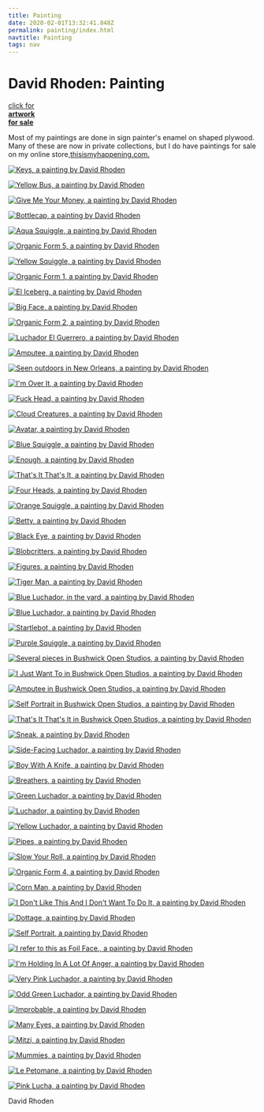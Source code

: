 ```yaml
---
title: Painting
date: 2020-02-01T13:32:41.848Z
permalink: painting/index.html
navtitle: Painting
tags: nav
---
```

# David Rhoden: Painting

[click for\
**artwork\
for sale**](https://thisismyhappening.com/)

Most of my paintings are done in sign painter's enamel on shaped plywood. Many of these are now in private collections, but I do have paintings for sale on my online store,[thisismyhappening.com.](https://thisismyhappening.com/)

[![Keys, a painting by David Rhoden](https://davidrhoden.com/assets/images/paintings/_threeHundredTwentyPxSquare/keysJune2019-768x509.jpg)](https://davidrhoden.com/painting/keys)

[![Yellow Bus, a painting by David Rhoden](https://davidrhoden.com/assets/images/paintings/_threeHundredTwentyPxSquare/bus3.jpg)](https://davidrhoden.com/painting/yellow-bus)

[![Give Me Your Money, a painting by David Rhoden](https://davidrhoden.com/assets/images/paintings/_threeHundredTwentyPxSquare/Give-Me-Your-Money640x954.jpg)](https://davidrhoden.com/painting/give-me-your-money)

[![Bottlecap, a painting by David Rhoden](https://davidrhoden.com/assets/images/paintings/_threeHundredTwentyPxSquare/bottlecap.jpg)](https://davidrhoden.com/painting/bottlecap)

[![Aqua Squiggle, a painting by David Rhoden](https://davidrhoden.com/assets/images/paintings/_threeHundredTwentyPxSquare/aquasquiggle2.jpg)](https://davidrhoden.com/painting/aqua-squiggle)

[![Organic Form 5, a painting by David Rhoden](https://davidrhoden.com/assets/images/paintings/_threeHundredTwentyPxSquare/organicformsyellow640x838.jpg)](https://davidrhoden.com/painting/organic-form-5)

[![Yellow Squiggle, a painting by David Rhoden](https://davidrhoden.com/assets/images/paintings/_threeHundredTwentyPxSquare/160809yellowsquiggle.jpg)](https://davidrhoden.com/painting/yellow-squiggle)

[![Organic Form 1, a painting by David Rhoden](https://davidrhoden.com/assets/images/paintings/_threeHundredTwentyPxSquare/organicforms.jpg)](https://davidrhoden.com/painting/organic-form-1)

[![El Iceberg, a painting by David Rhoden](https://davidrhoden.com/assets/images/paintings/_threeHundredTwentyPxSquare/20170428icebergcrop.jpg)](https://davidrhoden.com/painting/el-iceberg)

[![Big Face, a painting by David Rhoden](https://davidrhoden.com/assets/images/paintings/_threeHundredTwentyPxSquare/bigface.jpg)](https://davidrhoden.com/painting/big-face)

[![Organic Form 2, a painting by David Rhoden](https://davidrhoden.com/assets/images/paintings/_threeHundredTwentyPxSquare/organicformsorange.jpg)](https://davidrhoden.com/painting/organic-form-2)

[![Luchador El Guerrero, a painting by David Rhoden](https://davidrhoden.com/assets/images/paintings/_threeHundredTwentyPxSquare/20170503luchaguerrero.jpg)](https://davidrhoden.com/painting/luchador-el-guerrero)

[![Amputee, a painting by David Rhoden](https://davidrhoden.com/assets/images/paintings/_threeHundredTwentyPxSquare/amputee.jpg)](https://davidrhoden.com/painting/amputee)

[![Seen outdoors in New Orleans, a painting by David Rhoden](https://davidrhoden.com/assets/images/paintings/_threeHundredTwentyPxSquare/pieceatgogobs.jpg)](https://davidrhoden.com/painting/seen-outdoors-in-new-orleans)

[![I'm Over It, a painting by David Rhoden](https://davidrhoden.com/assets/images/paintings/_threeHundredTwentyPxSquare/imoverit171207.jpg)](https://davidrhoden.com/painting/im-over-it)

[![Fuck Head, a painting by David Rhoden](https://davidrhoden.com/assets/images/paintings/_threeHundredTwentyPxSquare/fuckhead.jpg)](https://davidrhoden.com/painting/fuck-head)

[![Cloud Creatures, a painting by David Rhoden](https://davidrhoden.com/assets/images/paintings/_threeHundredTwentyPxSquare/cloudcreatures.jpg)](https://davidrhoden.com/painting/loud-creatures)

[![Avatar, a painting by David Rhoden](https://davidrhoden.com/assets/images/paintings/_threeHundredTwentyPxSquare/avatar.jpg)](https://davidrhoden.com/painting/avatar)

[![Blue Squiggle, a painting by David Rhoden](https://davidrhoden.com/assets/images/paintings/_threeHundredTwentyPxSquare/bluesquiggle.jpg)](https://davidrhoden.com/painting/blue-squiggle)

[![Enough, a painting by David Rhoden](https://davidrhoden.com/assets/images/paintings/_threeHundredTwentyPxSquare/Enoughfenceshot.jpg)](https://davidrhoden.com/painting/enough)

[![That's It That's It, a painting by David Rhoden](https://davidrhoden.com/assets/images/paintings/_threeHundredTwentyPxSquare/bos-thatsitduskclose.jpg)](https://davidrhoden.com/painting/thats-it-thats-it)

[![Four Heads, a painting by David Rhoden](https://davidrhoden.com/assets/images/paintings/_threeHundredTwentyPxSquare/070924_fourheads.jpg)](https://davidrhoden.com/painting/four-heads)

[![Orange Squiggle, a painting by David Rhoden](https://davidrhoden.com/assets/images/paintings/_threeHundredTwentyPxSquare/orangesquiggle02.jpg)](https://davidrhoden.com/painting/orange-squiggle)

[![Betty, a painting by David Rhoden](https://davidrhoden.com/assets/images/paintings/_threeHundredTwentyPxSquare/bigbetty1000.jpg)](https://davidrhoden.com/painting/betty)

[![Black Eye, a painting by David Rhoden](https://davidrhoden.com/assets/images/paintings/_threeHundredTwentyPxSquare/whitepaintings1.jpg)](https://davidrhoden.com/painting/black-eye)

[![Blobcritters, a painting by David Rhoden](https://davidrhoden.com/assets/images/paintings/_threeHundredTwentyPxSquare/blobcritters.jpg)](https://davidrhoden.com/painting/blobcritters)

[![Figures, a painting by David Rhoden](https://davidrhoden.com/assets/images/paintings/_threeHundredTwentyPxSquare/twowhitefigures.jpg)](https://davidrhoden.com/painting/figures)

[![Tiger Man, a painting by David Rhoden](https://davidrhoden.com/assets/images/paintings/_threeHundredTwentyPxSquare/rhodenluchas080429_08.jpg)](https://davidrhoden.com/painting/tiger-man)

[![Blue Luchador, in the yard, a painting by David Rhoden](https://davidrhoden.com/assets/images/paintings/_threeHundredTwentyPxSquare/blueflame1.jpg)](https://davidrhoden.com/painting/blue-flame-in-the-yard)

[![Blue Luchador, a painting by David Rhoden](https://davidrhoden.com/assets/images/paintings/_threeHundredTwentyPxSquare/bluelucha140818_1000.jpg)](https://davidrhoden.com/painting/blue-luchador)

[![Startlebot, a painting by David Rhoden](https://davidrhoden.com/assets/images/paintings/_threeHundredTwentyPxSquare/startlebot.jpg)](https://davidrhoden.com/painting/startlebot)

[![Purple Squiggle, a painting by David Rhoden](https://davidrhoden.com/assets/images/paintings/_threeHundredTwentyPxSquare/purplesquigglejustdone.jpg)](https://davidrhoden.com/painting/purple-squiggle)

[![Several pieces in Bushwick Open Studios, a painting by David Rhoden](https://davidrhoden.com/assets/images/paintings/_threeHundredTwentyPxSquare/bos-allpiecesinplace.jpg)](https://davidrhoden.com/painting/several-pieces-in-bushwick-open-studios)

[![I Just Want To in Bushwick Open Studios, a painting by David Rhoden](https://davidrhoden.com/assets/images/paintings/_threeHundredTwentyPxSquare/bos-ijustwantto.jpg)](https://davidrhoden.com/painting/i-just-want-to-in-bushwick-open-studios)

[![Amputee in Bushwick Open Studios, a painting by David Rhoden](https://davidrhoden.com/assets/images/paintings/_threeHundredTwentyPxSquare/bos-righthandfar.jpg)](https://davidrhoden.com/painting/amputee-in-bushwick-open-studios)

[![Self Portrait in Bushwick Open Studios, a painting by David Rhoden](https://davidrhoden.com/assets/images/paintings/_threeHundredTwentyPxSquare/bos-selfcloseday.jpg)](https://davidrhoden.com/painting/self-portrait-in-bushwick-open-studios)

[![That's It That's It in Bushwick Open Studios, a painting by David Rhoden](https://davidrhoden.com/assets/images/paintings/_threeHundredTwentyPxSquare/bos-thatsitduskclose.jpg)](https://davidrhoden.com/painting/thats-it-thats-it-in-bushwick-open-studios)

[![Sneak, a painting by David Rhoden](https://davidrhoden.com/assets/images/paintings/_threeHundredTwentyPxSquare/sneak.jpg)](https://davidrhoden.com/painting/sneak)

[![Side-Facing Luchador, a painting by David Rhoden](https://davidrhoden.com/assets/images/paintings/_threeHundredTwentyPxSquare/smallluchas1404123.jpg)](https://davidrhoden.com/painting/side-facing-luchador)

[![Boy With A Knife, a painting by David Rhoden](https://davidrhoden.com/assets/images/paintings/_threeHundredTwentyPxSquare/boywithknife.jpg)](https://davidrhoden.com/painting/boy-with-a-knife)

[![Breathers, a painting by David Rhoden](https://davidrhoden.com/assets/images/paintings/_threeHundredTwentyPxSquare/breathers.jpg)](https://davidrhoden.com/painting/breathers)

[![Green Luchador, a painting by David Rhoden](https://davidrhoden.com/assets/images/paintings/_threeHundredTwentyPxSquare/smallluchas1404122.jpg)](https://davidrhoden.com/painting/green-luchador)

[![Luchador, a painting by David Rhoden](https://davidrhoden.com/assets/images/paintings/_threeHundredTwentyPxSquare/colorful-lucha.jpg)](https://davidrhoden.com/painting/luchador)

[![Yellow Luchador, a painting by David Rhoden](https://davidrhoden.com/assets/images/paintings/_threeHundredTwentyPxSquare/smallluchas1404121.jpg)](https://davidrhoden.com/painting/yellow-luchador)

[![Pipes, a painting by David Rhoden](https://davidrhoden.com/assets/images/paintings/_threeHundredTwentyPxSquare/pipesoutside.jpg)](https://davidrhoden.com/painting/pipes)

[![Slow Your Roll, a painting by David Rhoden](https://davidrhoden.com/assets/images/paintings/_threeHundredTwentyPxSquare/slowyourroll.jpg)](https://davidrhoden.com/painting/slow-your-roll)

[![Organic Form 4, a painting by David Rhoden](https://davidrhoden.com/assets/images/paintings/_threeHundredTwentyPxSquare/organicform4.jpg)](https://davidrhoden.com/painting/organic-form-4)

[![Corn Man, a painting by David Rhoden](https://davidrhoden.com/assets/images/paintings/_threeHundredTwentyPxSquare/cornmanreadyfortheworld.jpg)](https://davidrhoden.com/painting/corn-man)

[![I Don't Like This And I Don't Want To Do It, a painting by David Rhoden](https://davidrhoden.com/assets/images/paintings/_threeHundredTwentyPxSquare/dontlike1000.jpg)](https://davidrhoden.com/painting/i-dont-like-this-and-i-dont-want-to-do-it)

[![Dottage, a painting by David Rhoden](https://davidrhoden.com/assets/images/paintings/_threeHundredTwentyPxSquare/dottage.jpg)](https://davidrhoden.com/painting/dottage)

[![Self Portrait, a painting by David Rhoden](https://davidrhoden.com/assets/images/paintings/_threeHundredTwentyPxSquare/selfportrait-with-large-tongue.jpg)](https://davidrhoden.com/painting/self-portrait)

[![I refer to this as Foil Face., a painting by David Rhoden](https://davidrhoden.com/assets/images/paintings/_threeHundredTwentyPxSquare/foilface.jpg)](https://davidrhoden.com/painting/i-refer-to-this-as-foil-face)

[![I'm Holding In A Lot Of Anger, a painting by David Rhoden](https://davidrhoden.com/assets/images/paintings/_threeHundredTwentyPxSquare/holdingangeronfloor.jpg)](https://davidrhoden.com/painting/im-holding-in-a-lot-of-anger)

[![Very Pink Luchador, a painting by David Rhoden](https://davidrhoden.com/assets/images/paintings/_threeHundredTwentyPxSquare/IMG_20170429pinkyelojustdone.jpg)](https://davidrhoden.com/painting/very-pink-luchador)

[![Odd Green Luchador, a painting by David Rhoden](https://davidrhoden.com/assets/images/paintings/_threeHundredTwentyPxSquare/rhodenluchas080429_07.jpg)](https://davidrhoden.com/painting/odd-green-luchador)

[![Improbable, a painting by David Rhoden](https://davidrhoden.com/assets/images/paintings/_threeHundredTwentyPxSquare/improbable.jpg)](https://davidrhoden.com/painting/improbable)

[![Many Eyes, a painting by David Rhoden](https://davidrhoden.com/assets/images/paintings/_threeHundredTwentyPxSquare/manyeyedmonster.jpg)](https://davidrhoden.com/painting/many-eyes)

[![Mitzi, a painting by David Rhoden](https://davidrhoden.com/assets/images/paintings/_threeHundredTwentyPxSquare/mitzi.jpg)](https://davidrhoden.com/painting/mitzi)

[![Mummies, a painting by David Rhoden](https://davidrhoden.com/assets/images/paintings/_threeHundredTwentyPxSquare/mummies_context.jpg)](https://davidrhoden.com/painting/mummies)

[![Le Petomane, a painting by David Rhoden](https://davidrhoden.com/assets/images/paintings/_threeHundredTwentyPxSquare/petomane.jpg)](https://davidrhoden.com/painting/le-petomane)

[![Pink Lucha, a painting by David Rhoden](https://davidrhoden.com/assets/images/paintings/_threeHundredTwentyPxSquare/pinkluchadorwithshadow.jpg)](https://davidrhoden.com/painting/pink-lucha)

David Rhoden
